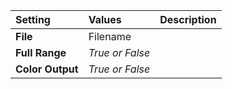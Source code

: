 | Setting | Values | Description |
| :--- | :--- | :--- |
| **File** | Filename ||
| **Full Range** | *True or False* ||
| **Color Output** | *True or False* ||
